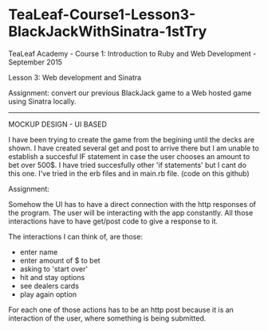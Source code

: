 # TeaLeaf-Course1-Lesson3-BlackJackWithSinatra-1stTry

TeaLeaf Academy - Course 1: Introduction to Ruby and Web Development - September 2015

Lesson 3: Web development and Sinatra

Assignment: convert our previous BlackJack game to a Web hosted game using Sinatra locally. 

-----------------------------------------------------------------------------------------------------



MOCKUP DESIGN - UI BASED

I have been trying to create the game from the begining until the decks are shown. I have created several get and post to arrive there but I am unable to establish a succesful IF statement in case the user chooses an amount to bet over 500$. I have tried succesfully other 'if statements' but I cant do this one. I've tried in the erb files and in main.rb file. (code on this github)


Assignment:

Somehow the UI has to have a direct connection with the http responses of the program. The user will be interacting with the app constantly. All those interactions have to have get/post code to give a response to it. 

The interactions I can think of, are those:

- enter name
- enter amount of $ to bet
- asking to 'start over'
- hit and stay options
- see dealers cards
- play again option

For each one of those actions has to be an http post because it is an interaction of the user, where something is being submitted.

